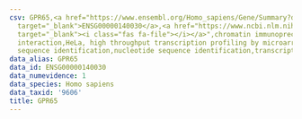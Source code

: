 ```yaml
---
csv: GPR65,<a href="https://www.ensembl.org/Homo_sapiens/Gene/Summary?db=core;g=ENSG00000140030"
  target="_blank">ENSG00000140030</a>,<a href="https://www.ncbi.nlm.nih.gov/pubmed/17216044"
  target="_blank"><i class="fas fa-file"></i></a>",chromatin immunoprecipitation assay,direct
  interaction,HeLa, high throughput transcription profiling by microarray,nucleotide
  sequence identification,nucleotide sequence identification,transcriptional regulation,
data_alias: GPR65
data_id: ENSG00000140030
data_numevidence: 1
data_species: Homo sapiens
data_taxid: '9606'
title: GPR65
---
```

